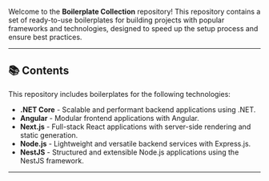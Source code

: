 Welcome to the **Boilerplate Collection** repository! This repository contains a set of ready-to-use boilerplates for building projects with popular frameworks and technologies, designed to speed up the setup process and ensure best practices.

---

## 📚 Contents

This repository includes boilerplates for the following technologies:

- **.NET Core** - Scalable and performant backend applications using .NET.
- **Angular** - Modular frontend applications with Angular.
- **Next.js** - Full-stack React applications with server-side rendering and static generation.
- **Node.js** - Lightweight and versatile backend services with Express.js.
- **NestJS** - Structured and extensible Node.js applications using the NestJS framework.

---